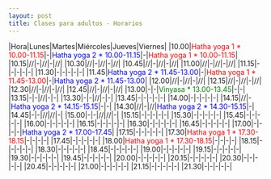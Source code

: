 ```yaml
---
layout: post
title: Clases para adultos - Horarios
---
```


|Hora|Lunes|Martes|Miércoles|Jueves|Viernes|
|10.00|<span style="color:red">Hatha yoga 1 * 10.00-11.15</span>|-|<span style="color:blue">Hatha yoga 2 * 10.00-11.15</span>|-|<span style="color:red">Hatha yoga 1 * 10.00-11.15</span>|
|10.15|//|-|//|-|//|
|10.30|//|-|//|-|//|
|10.45|//|-|//|-|//|
|11.00|//|-|//|-|//|
|11.15|-|-|-|-|-|
|11.30|-|-|-|-|-|
|11.45|<span style="color:blue">Hatha yoga 2 * 11.45-13.00</span>|-|<span style="color:red">Hatha yoga 1 * 11.45-13.00</span>|-|<span style="color:blue">Hatha yoga 2 * 11.45-13.00</span>|
|12.00|//|-|//|-|//|
|12.15|//|-|//|-|//|
|12.30|//|-|//|-|//|
|12.45|//|-|//|-|//|
|13.00|-|-|<span style="color:green">Vinyasa * 13.00-13.45</span>|-|-|
|13.15|-|-|//|-|-|
|13.30|-|-|//|-|-|
|13.45|-|-|-|-|-|
|14.00|-|-|-|-|-|
|14.15|//|-|<span style="color:blue">Hatha yoga 2 * 14.15-15.15</span>|-|-|
|14.30|//|-|//|<span style="color:blue">Hatha yoga 2 * 14.30-15.15</span>|-|
|14.45|-|-|//|//|-|
|15.00|-|-|//|//|-|
|15.15|-|-|-|-|-|
|15.30|-|-|-|-|-|
|15.45|-|-|-|-|-|
|16.00|-|-|-|-|-|
|16.15|-|-|-|-|-|
|16.30|-|-|-|-|-|
|16.45|-|-|-|-|-|
|17.00|-|-|-|-|<span style="color:blue">Hatha yoga 2 * 17.00-17.45</span>|
|17.15|-|-|-|-|-|
|17.30|<span style="color:red">Hatha yoga 1 * 17.30-18.15</span>|-|-|-|-|
|17.45|-|-|-|-|-|
|18.00|<span style="color:red">Hatha yoga 1 * 17.30-18.15</span>|-|-|-|-|
|18.15|-|-|-|-|-|
|18.30|-|-|-|-|-|
|18.45|-|-|-|-|-|
|19.00|-|-|-|-|-|
|19.15|-|-|-|-|-|
|19.30|-|-|-|-|-|
|19.45|-|-|-|-|-|
|20.00|-|-|-|-|-|
|20.15|-|-|-|-|-|
|20.30|-|-|-|-|-|
|20.45|-|-|-|-|-|
|21.00|-|-|-|-|-|
|21.15|-|-|-|-|-|
|21.30|-|-|-|-|-|
